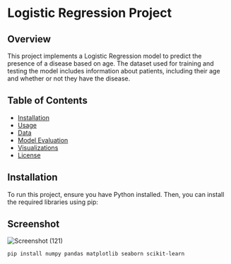 # Logistic Regression Project

## Overview
This project implements a Logistic Regression model to predict the presence of a disease based on age. The dataset used for training and testing the model includes information about patients, including their age and whether or not they have the disease.

## Table of Contents
- [Installation](#installation)
- [Usage](#usage)
- [Data](#data)
- [Model Evaluation](#model-evaluation)
- [Visualizations](#visualizations)
- [License](#license)

## Installation
To run this project, ensure you have Python installed. Then, you can install the required libraries using pip:

## Screenshot
![Screenshot (121)](https://github.com/user-attachments/assets/e441452a-8f49-4885-b010-6b764b218a42)


```bash
pip install numpy pandas matplotlib seaborn scikit-learn
